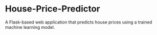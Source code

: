 # House-Price-Predictor
A Flask-based web application that predicts house prices using a trained machine learning model.
